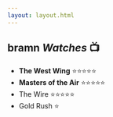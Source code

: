```yaml
---
layout: layout.html
---
```



## bramn _Watches_ 📺

- **The West Wing** ⭐⭐⭐⭐⭐
- ️**Masters of the Air** ⭐⭐⭐⭐⭐
- The Wire ⭐⭐⭐⭐⭐
- Gold Rush ⭐
 
